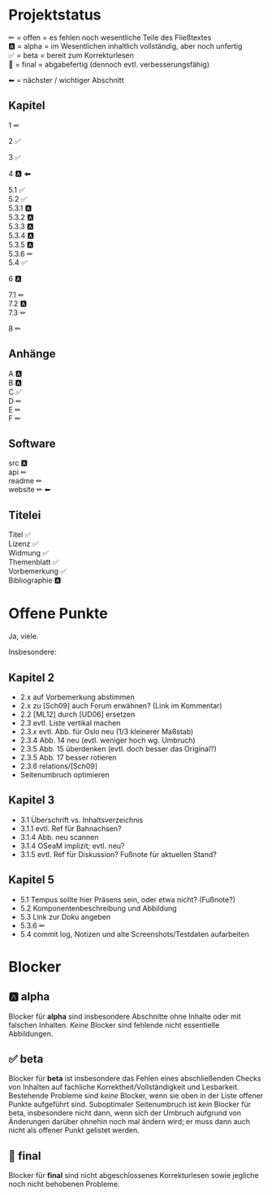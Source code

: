 Projektstatus
=============

✏	= offen = es fehlen noch wesentliche Teile des Fließtextes  
🅰	= alpha = im Wesentlichen inhaltlich vollständig, aber noch unfertig  
✅	= beta  = bereit zum Korrekturlesen  
🎉	= final = abgabefertig (dennoch evtl. verbesserungsfähig)

⬅ = nächster / wichtiger Abschnitt


Kapitel
-------

1 ✏

2 ✅

3 ✅

4 🅰 ⬅

5.1 ✅  
5.2 ✅  
5.3.1 🅰  
5.3.2 🅰  
5.3.3 🅰  
5.3.4 🅰  
5.3.5 🅰  
5.3.6 ✏  
5.4 ✅

6 🅰

7.1 ✏  
7.2 🅰  
7.3 ✏

8 ✏


Anhänge
-------

A 🅰  
B 🅰  
C ✅  
D ✏  
E ✏  
F ✏


Software
--------

src 🅰  
api ✏  
readme ✏  
website ✏ ⬅


Titelei
-------

Titel ✅  
Lizenz ✅  
Widmung ✅  
Themenblatt ✅  
Vorbemerkung ✅  
Bibliographie 🅰



Offene Punkte
=============

Ja, viele.

Insbesondere:


Kapitel 2
---------

- 2.x auf Vorbemerkung abstimmen
- 2.x zu [Sch09] auch Forum erwähnen? (Link im Kommentar)
- 2.2 [ML12] durch [UD06] ersetzen
- 2.3 evtl. Liste vertikal machen
- 2.3.x evtl. Abb. für Oslo neu (1/3 kleinerer Maßstab)
- 2.3.4 Abb. 14 neu (evtl. weniger hoch wg. Umbruch)
- 2.3.5 Abb. 15 überdenken (evtl. doch besser das Original?)
- 2.3.5 Abb. 17 besser rotieren
- 2.3.6 relations/[Sch09]
- Seitenumbruch optimieren


Kapitel 3
---------

- 3.1 Überschrift vs. Inhaltsverzeichnis
- 3.1.1 evtl. Ref für Bahnachsen?
- 3.1.4 Abb. neu scannen
- 3.1.4 OSeaM implizit; evtl. neu?
- 3.1.5 evtl. Ref für Diskussion? Fußnote für aktuellen Stand?


Kapitel 5
---------

- 5.1 Tempus sollte hier Präsens sein, oder etwa nicht? (Fußnote?)
- 5.2 Komponentenbeschreibung und Abbildung
- 5.3 Link zur Doku angeben
- 5.3.6 ✏
- 5.4 commit log, Notizen und alte Screenshots/Testdaten aufarbeiten


Blocker
=======

🅰 alpha
--------

Blocker für **alpha** sind insbesondere Abschnitte ohne Inhalte oder mit
falschen Inhalten. *Keine* Blocker sind fehlende nicht essentielle Abbildungen.


✅ beta
-------

Blocker für **beta** ist insbesondere das Fehlen eines abschließenden Checks
von Inhalten auf fachliche Korrektheit/Vollständigkeit und Lesbarkeit.
Bestehende Probleme sind *keine* Blocker, wenn sie oben in der Liste offener
Punkte aufgeführt sind. Suboptimaler Seitenumbruch ist *kein* Blocker für beta,
insbesondere nicht dann, wenn sich der Umbruch aufgrund von Änderungen darüber
ohnehin noch mal ändern wird; er muss dann auch nicht als offener Punkt
gelistet werden.


🎉 final
--------

Blocker für **final** sind nicht abgeschlossenes Korrekturlesen sowie jegliche
noch nicht behobenen Probleme.
